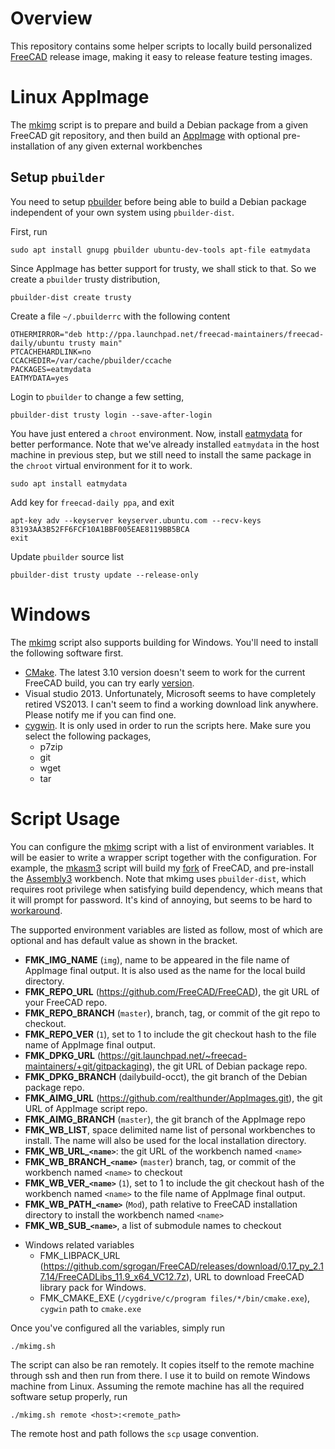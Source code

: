 # Overview

This repository contains some helper scripts to locally build personalized
[FreeCAD](https://github.com/FreeCAD/FreeCAD) release image, making it easy
to release feature testing images.

# Linux AppImage

The [mkimg](./mkimg.sh) script is to prepare and build a Debian package from
a given FreeCAD git repository, and then build an [AppImage](https://appimage.org/) 
with optional pre-installation of any given external workbenches

## Setup `pbuilder`

You need to setup [pbuilder](https://wiki.ubuntu.com/PbuilderHowto) before
being able to build a Debian package independent of your own system using
`pbuilder-dist`. 

First, run

```
sudo apt install gnupg pbuilder ubuntu-dev-tools apt-file eatmydata
```

Since AppImage has better support for trusty, we shall stick to that. So we
create a `pbuilder` trusty distribution, 

```
pbuilder-dist create trusty 
```

Create a file `~/.pbuilderrc` with the following content

```
OTHERMIRROR="deb http://ppa.launchpad.net/freecad-maintainers/freecad-daily/ubuntu trusty main"
PTCACHEHARDLINK=no
CCACHEDIR=/var/cache/pbuilder/ccache
PACKAGES=eatmydata
EATMYDATA=yes
```

Login to `pbuilder` to change a few setting,

```
pbuilder-dist trusty login --save-after-login
```

You have just entered a `chroot` environment. Now, install 
[eatmydata](http://manpages.ubuntu.com/manpages/artful/man1/eatmydata.1.html)
for better performance. Note that we've already installed `eatmydata` in the
host machine in previous step, but we still need to install the same package in
the `chroot` virtual environment for it to work.

```
sudo apt install eatmydata
```

Add key for `freecad-daily ppa`, and exit

```
apt-key adv --keyserver keyserver.ubuntu.com --recv-keys 83193AA3B52FF6FCF10A1BBF005EAE8119BB5BCA
exit 
```

Update `pbuilder` source list

```
pbuilder-dist trusty update --release-only
```

# Windows

The [mkimg](./mkimg.sh) script also supports building for Windows. You'll need
to install the following software first.

* [CMake](https://cmake.org/). The latest 3.10 version doesn't seem to work for
  the current FreeCAD build, you can try early [version](https://cmake.org/files/v3.7/).
* Visual studio 2013. Unfortunately, Microsoft seems to have completely retired
  VS2013. I can't seem to find a working download link anywhere. Please notify
  me if you can find one.
* [cygwin](https://cygwin.com/install.html). It is only used in order to run
  the scripts here. Make sure you select the following packages,
    * p7zip
    * git
    * wget
    * tar

# Script Usage

You can configure the [mkimg](./mkimg.sh) script with a list of environment
variables. It will be easier to write a wrapper script together with the 
configuration. For example, the [mkasm3](./mkasm3.sh) script  will build my 
[fork](https://github.com/realthunder/FreeCAD/tree/LinkStage3) of FreeCAD, 
and pre-install the [Assembly3](https://github.com/realthunder/FreeCAD_assembly3)
workbench. Note that mkimg uses `pbuilder-dist`, which requires root privilege 
when satisfying build dependency, which means that it will prompt for password.
It's kind of annoying, but seems to be hard to
[workaround](https://pbuilder.alioth.debian.org/#nonrootchroot).

The supported environment variables are listed as follow, most of which are
optional and has default value as shown in the bracket.

- **FMK_IMG_NAME** (`img`), name to be appeared in the file name of AppImage
  final output. It is also used as the name for the local build directory.
- **FMK_REPO_URL** (https://github.com/FreeCAD/FreeCAD), the git URL of your
  FreeCAD repo.
- **FMK_REPO_BRANCH** (`master`), branch, tag, or commit of the git repo to
  checkout.
- **FMK_REPO_VER** (`1`), set to 1 to include the git checkout hash to the file
  name of AppImage final output.
- **FMK_DPKG_URL**
  (https://git.launchpad.net/~freecad-maintainers/+git/gitpackaging), the git
  URL of Debian package repo.
- **FMK_DPKG_BRANCH** (dailybuild-occt), the git branch of the Debian package
  repo.
- **FMK_AIMG_URL** (https://github.com/realthunder/AppImages.git), the git URL
  of AppImage script repo.
- **FMK_AIMG_BRANCH** (`master`), the git branch of the AppImage repo
- **FMK_WB_LIST**, space delimited name list of personal workbenches to
  install. The name will also be used for the local installation directory.
- **FMK_WB_URL_`<name>`**: the git URL of the workbench named `<name>`
- **FMK_WB_BRANCH_`<name>`** (`master`) branch, tag, or commit of the workbench
  named `<name>` to checkout
- **FMK_WB_VER_`<name>`** (`1`), set to 1 to include the git checkout hash of
  the workbench named `<name>` to the file name of AppImage final output.
- **FMK_WB_PATH_`<name>`** (`Mod`), path relative to FreeCAD installation
  directory to install the workbench named `<name>`
- **FMK_WB_SUB_`<name>`**, a list of submodule names to checkout
* Windows related variables
    * FMK_LIBPACK_URL
      (https://github.com/sgrogan/FreeCAD/releases/download/0.17_py_2.17.14/FreeCADLibs_11.9_x64_VC12.7z),
      URL to download FreeCAD library pack for Windows.
    * FMK_CMAKE_EXE (`/cygdrive/c/program files/*/bin/cmake.exe`), `cygwin`
      path to `cmake.exe`

Once you've configured all the variables, simply run

```
./mkimg.sh
```

The script can also be ran remotely. It copies itself to the remote machine
through ssh and then run from there. I use it to build on remote Windows
machine from Linux. Assuming the remote machine has all the required software
setup properly, run

```
./mkimg.sh remote <host>:<remote_path>
```

The remote host and path follows the `scp` usage convention.

